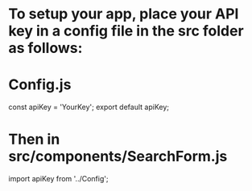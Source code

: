 # To setup your app, place your API key in a config file in the src folder as follows:

# Config.js
const apiKey = 'YourKey';
export default apiKey;

# Then in src/components/SearchForm.js
import apiKey from '../Config';
